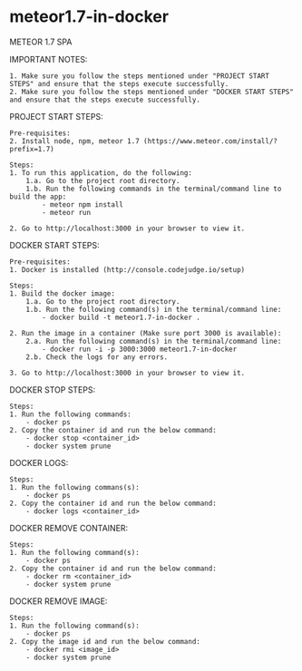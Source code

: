 # meteor1.7-in-docker
METEOR 1.7 SPA

IMPORTANT NOTES:

    1. Make sure you follow the steps mentioned under "PROJECT START STEPS" and ensure that the steps execute successfully. 
    2. Make sure you follow the steps mentioned under "DOCKER START STEPS" and ensure that the steps execute successfully. 

PROJECT START STEPS:

    Pre-requisites:
    2. Install node, npm, meteor 1.7 (https://www.meteor.com/install/?prefix=1.7)

    Steps:
    1. To run this application, do the following:
        1.a. Go to the project root directory.
        1.b. Run the following commands in the terminal/command line to build the app:
            - meteor npm install
            - meteor run
    
    2. Go to http://localhost:3000 in your browser to view it.


DOCKER START STEPS:

    Pre-requisites:
    1. Docker is installed (http://console.codejudge.io/setup)

    Steps:
    1. Build the docker image:
        1.a. Go to the project root directory.
        1.b. Run the following command(s) in the terminal/command line:
            - docker build -t meteor1.7-in-docker .

    2. Run the image in a container (Make sure port 3000 is available):        
        2.a. Run the following command(s) in the terminal/command line:
            - docker run -i -p 3000:3000 meteor1.7-in-docker
        2.b. Check the logs for any errors. 

    3. Go to http://localhost:3000 in your browser to view it.

DOCKER STOP STEPS:

    Steps:
    1. Run the following commands:
        - docker ps
    2. Copy the container id and run the below command:
        - docker stop <container_id> 
        - docker system prune

DOCKER LOGS:

    Steps:
    1. Run the following commans(s):
        - docker ps
    2. Copy the container id and run the below command:
        - docker logs <container_id>

DOCKER REMOVE CONTAINER:

    Steps:
    1. Run the following command(s):
        - docker ps
    2. Copy the container id and run the below command:
        - docker rm <container_id>
        - docker system prune

DOCKER REMOVE IMAGE:

    Steps:
    1. Run the following command(s):
        - docker ps
    2. Copy the image id and run the below command:
        - docker rmi <image_id>
        - docker system prune
